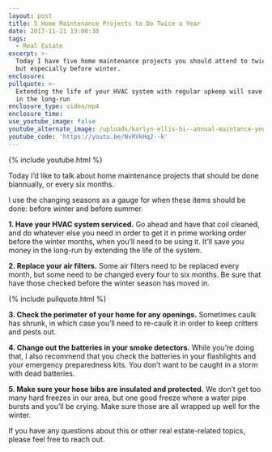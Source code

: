 ```yaml
---
layout: post
title: 5 Home Maintenance Projects to Do Twice a Year
date: 2017-11-21 13:00:38
tags:
  - Real Estate
excerpt: >-
  Today I have five home maintenance projects you should attend to twice a year,
  but especially before winter.
enclosure:
pullquote: >-
  Extending the life of your HVAC system with regular upkeep will save you money
  in the long-run
enclosure_type: video/mp4
enclosure_time:
use_youtube_image: false
youtube_alternate_image: /uploads/karlyn-ellis-bi--annual-maintance-youtube-1-1.jpg
youtube_code: 'https://youtu.be/NvRVkHq2--k'
---
```



{% include youtube.html %}

Today I’d like to talk about home maintenance projects that should be done biannually, or every six months.

I use the changing seasons as a gauge for when these items should be done: before winter and before summer.

**1. Have your HVAC system serviced.** Go ahead and have that coil cleaned, and do whatever else you need in order to get it in prime working order before the winter months, when you’ll need to be using it. It’ll save you money in the long-run by extending the life of the system.

**2. Replace your air filters.** Some air filters need to be replaced every month, but some need to be changed every four to six months. Be sure that have those checked before the winter season has moved in.

{% include pullquote.html %}

**3. Check the perimeter of your home for any openings.** Sometimes caulk has shrunk, in which case you’ll need to re-caulk it in order to keep critters and pests out.

**4. Change out the batteries in your smoke detectors.** While you’re doing that, I also recommend that you check the batteries in your flashlights and your emergency preparedness kits. You don’t want to be caught in a storm with dead batteries.

**5. Make sure your hose bibs are insulated and protected.** We don’t get too many hard freezes in our area, but one good freeze where a water pipe bursts and you’ll be crying. Make sure those are all wrapped up well for the winter.

If you have any questions about this or other real estate-related topics, please feel free to reach out.